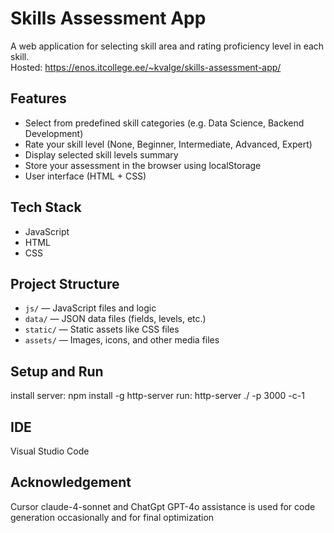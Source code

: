 # Skills Assessment App
A web application for selecting skill area and rating proficiency level in each skill.  
Hosted: https://enos.itcollege.ee/~kvalge/skills-assessment-app/

## Features
- Select from predefined skill categories (e.g. Data Science, Backend Development)
- Rate your skill level (None, Beginner, Intermediate, Advanced, Expert)
- Display selected skill levels summary
- Store your assessment in the browser using localStorage
- User interface (HTML + CSS)

## Tech Stack
- JavaScript
- HTML
- CSS

## Project Structure
- `js/` — JavaScript files and logic
- `data/` — JSON data files (fields, levels, etc.)
- `static/` — Static assets like CSS files
- `assets/` — Images, icons, and other media files

## Setup and Run
install server:
npm install -g http-server
run:
http-server ./ -p 3000 -c-1

## IDE
Visual Studio Code

## Acknowledgement
Cursor claude-4-sonnet and ChatGpt GPT-4o assistance is used for code generation occasionally and for final optimization
